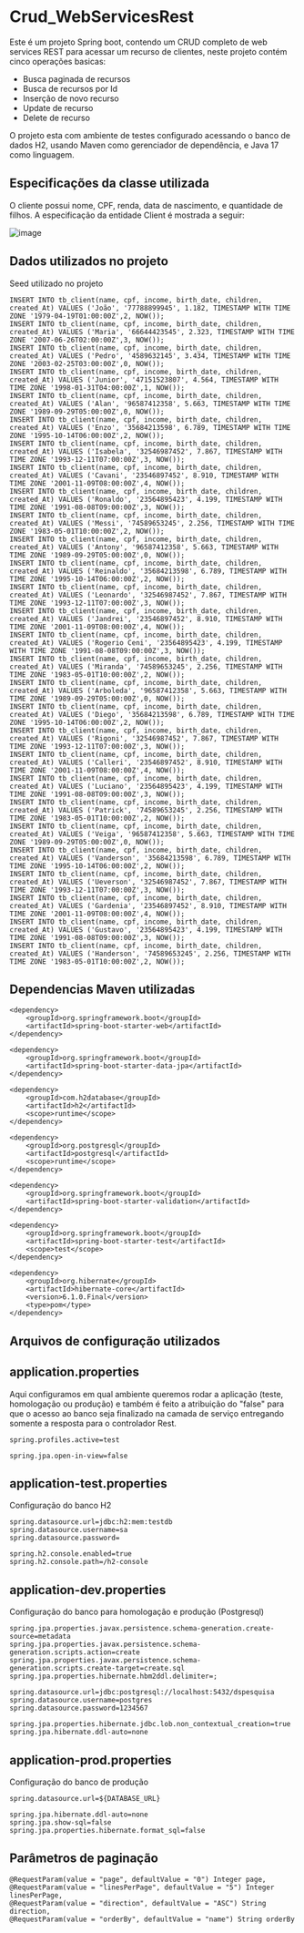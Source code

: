 # Crud_WebServicesRest

Este é um projeto Spring boot, contendo um CRUD completo de web services REST para acessar um recurso de clientes, neste projeto contém cinco operações basicas:

- Busca paginada de recursos
- Busca de recursos por Id
- Inserção de novo recurso
- Update de recurso
- Delete de recurso

O projeto esta com ambiente de testes configurado acessando o banco de dados H2, usando Maven como gerenciador de dependência, e Java 17 como linguagem.

## Especificações da classe utilizada

O cliente possui nome, CPF, renda, data de nascimento, e quantidade de filhos. A especificação da entidade Client é mostrada a seguir:

![image](https://user-images.githubusercontent.com/100853329/173346896-e261750a-65fa-4e98-ab69-71f77495be83.png)

## Dados utilizados no projeto
Seed utilizado no projeto

```
INSERT INTO tb_client(name, cpf, income, birth_date, children, created_At) VALUES ('João', '77788899945', 1.182, TIMESTAMP WITH TIME ZONE '1979-04-19T01:00:00Z',2, NOW());
INSERT INTO tb_client(name, cpf, income, birth_date, children, created_At) VALUES ('Maria', '66644423545', 2.323, TIMESTAMP WITH TIME ZONE '2007-06-26T02:00:00Z',3, NOW());
INSERT INTO tb_client(name, cpf, income, birth_date, children, created_At) VALUES ('Pedro', '4589632145', 3.434, TIMESTAMP WITH TIME ZONE '2003-02-25T03:00:00Z',0, NOW());
INSERT INTO tb_client(name, cpf, income, birth_date, children, created_At) VALUES ('Junior', '47151523807', 4.564, TIMESTAMP WITH TIME ZONE '1998-01-31T04:00:00Z',1, NOW());
INSERT INTO tb_client(name, cpf, income, birth_date, children, created_At) VALUES ('Alan', '96587412358', 5.663, TIMESTAMP WITH TIME ZONE '1989-09-29T05:00:00Z',0, NOW());
INSERT INTO tb_client(name, cpf, income, birth_date, children, created_At) VALUES ('Enzo', '35684213598', 6.789, TIMESTAMP WITH TIME ZONE '1995-10-14T06:00:00Z',2, NOW());
INSERT INTO tb_client(name, cpf, income, birth_date, children, created_At) VALUES ('Isabela', '32546987452', 7.867, TIMESTAMP WITH TIME ZONE '1993-12-11T07:00:00Z',3, NOW());
INSERT INTO tb_client(name, cpf, income, birth_date, children, created_At) VALUES ('Cavani', '23546897452', 8.910, TIMESTAMP WITH TIME ZONE '2001-11-09T08:00:00Z',4, NOW());
INSERT INTO tb_client(name, cpf, income, birth_date, children, created_At) VALUES ('Ronaldo', '23564895423', 4.199, TIMESTAMP WITH TIME ZONE '1991-08-08T09:00:00Z',3, NOW());
INSERT INTO tb_client(name, cpf, income, birth_date, children, created_At) VALUES ('Messi', '74589653245', 2.256, TIMESTAMP WITH TIME ZONE '1983-05-01T10:00:00Z',2, NOW());
INSERT INTO tb_client(name, cpf, income, birth_date, children, created_At) VALUES ('Antony', '96587412358', 5.663, TIMESTAMP WITH TIME ZONE '1989-09-29T05:00:00Z',0, NOW());
INSERT INTO tb_client(name, cpf, income, birth_date, children, created_At) VALUES ('Reinaldo', '35684213598', 6.789, TIMESTAMP WITH TIME ZONE '1995-10-14T06:00:00Z',2, NOW());
INSERT INTO tb_client(name, cpf, income, birth_date, children, created_At) VALUES ('Leonardo', '32546987452', 7.867, TIMESTAMP WITH TIME ZONE '1993-12-11T07:00:00Z',3, NOW());
INSERT INTO tb_client(name, cpf, income, birth_date, children, created_At) VALUES ('Jandrei', '23546897452', 8.910, TIMESTAMP WITH TIME ZONE '2001-11-09T08:00:00Z',4, NOW());
INSERT INTO tb_client(name, cpf, income, birth_date, children, created_At) VALUES ('Rogerio Ceni', '23564895423', 4.199, TIMESTAMP WITH TIME ZONE '1991-08-08T09:00:00Z',3, NOW());
INSERT INTO tb_client(name, cpf, income, birth_date, children, created_At) VALUES ('Miranda', '74589653245', 2.256, TIMESTAMP WITH TIME ZONE '1983-05-01T10:00:00Z',2, NOW());
INSERT INTO tb_client(name, cpf, income, birth_date, children, created_At) VALUES ('Arboleda', '96587412358', 5.663, TIMESTAMP WITH TIME ZONE '1989-09-29T05:00:00Z',0, NOW());
INSERT INTO tb_client(name, cpf, income, birth_date, children, created_At) VALUES ('Diego', '35684213598', 6.789, TIMESTAMP WITH TIME ZONE '1995-10-14T06:00:00Z',2, NOW());
INSERT INTO tb_client(name, cpf, income, birth_date, children, created_At) VALUES ('Rigoni', '32546987452', 7.867, TIMESTAMP WITH TIME ZONE '1993-12-11T07:00:00Z',3, NOW());
INSERT INTO tb_client(name, cpf, income, birth_date, children, created_At) VALUES ('Calleri', '23546897452', 8.910, TIMESTAMP WITH TIME ZONE '2001-11-09T08:00:00Z',4, NOW());
INSERT INTO tb_client(name, cpf, income, birth_date, children, created_At) VALUES ('Luciano', '23564895423', 4.199, TIMESTAMP WITH TIME ZONE '1991-08-08T09:00:00Z',3, NOW());
INSERT INTO tb_client(name, cpf, income, birth_date, children, created_At) VALUES ('Patrick', '74589653245', 2.256, TIMESTAMP WITH TIME ZONE '1983-05-01T10:00:00Z',2, NOW());
INSERT INTO tb_client(name, cpf, income, birth_date, children, created_At) VALUES ('Veiga', '96587412358', 5.663, TIMESTAMP WITH TIME ZONE '1989-09-29T05:00:00Z',0, NOW());
INSERT INTO tb_client(name, cpf, income, birth_date, children, created_At) VALUES ('Vanderson', '35684213598', 6.789, TIMESTAMP WITH TIME ZONE '1995-10-14T06:00:00Z',2, NOW());
INSERT INTO tb_client(name, cpf, income, birth_date, children, created_At) VALUES ('Ueverson', '32546987452', 7.867, TIMESTAMP WITH TIME ZONE '1993-12-11T07:00:00Z',3, NOW());
INSERT INTO tb_client(name, cpf, income, birth_date, children, created_At) VALUES ('Gardenia', '23546897452', 8.910, TIMESTAMP WITH TIME ZONE '2001-11-09T08:00:00Z',4, NOW());
INSERT INTO tb_client(name, cpf, income, birth_date, children, created_At) VALUES ('Gustavo', '23564895423', 4.199, TIMESTAMP WITH TIME ZONE '1991-08-08T09:00:00Z',3, NOW());
INSERT INTO tb_client(name, cpf, income, birth_date, children, created_At) VALUES ('Handerson', '74589653245', 2.256, TIMESTAMP WITH TIME ZONE '1983-05-01T10:00:00Z',2, NOW());
```

## Dependencias Maven utilizadas

```
<dependency>
	<groupId>org.springframework.boot</groupId>
	<artifactId>spring-boot-starter-web</artifactId>
</dependency>

<dependency>
	<groupId>org.springframework.boot</groupId>
	<artifactId>spring-boot-starter-data-jpa</artifactId>
</dependency>

<dependency>
	<groupId>com.h2database</groupId>
	<artifactId>h2</artifactId>
	<scope>runtime</scope>
</dependency>

<dependency>
	<groupId>org.postgresql</groupId>
	<artifactId>postgresql</artifactId>
	<scope>runtime</scope>
</dependency>

<dependency>
	<groupId>org.springframework.boot</groupId>
	<artifactId>spring-boot-starter-validation</artifactId>
</dependency>

<dependency>
	<groupId>org.springframework.boot</groupId>
	<artifactId>spring-boot-starter-test</artifactId>
	<scope>test</scope>
</dependency>

<dependency>
	<groupId>org.hibernate</groupId>
	<artifactId>hibernate-core</artifactId>
	<version>6.1.0.Final</version>
	<type>pom</type>
</dependency>
```
## Arquivos de configuração utilizados
## application.properties
Aqui configuramos em qual ambiente queremos rodar a aplicação (teste, homologação ou produção) e também é feito a atribuição do "false" para que o acesso ao banco seja finalizado na camada de serviço entregando somente a resposta para o controlador Rest.
```
spring.profiles.active=test

spring.jpa.open-in-view=false
```
## application-test.properties
Configuração do banco H2
```
spring.datasource.url=jdbc:h2:mem:testdb
spring.datasource.username=sa
spring.datasource.password=

spring.h2.console.enabled=true
spring.h2.console.path=/h2-console
```
## application-dev.properties
Configuração do banco para homologação e produção (Postgresql)
```
spring.jpa.properties.javax.persistence.schema-generation.create-source=metadata
spring.jpa.properties.javax.persistence.schema-generation.scripts.action=create
spring.jpa.properties.javax.persistence.schema-generation.scripts.create-target=create.sql
spring.jpa.properties.hibernate.hbm2ddl.delimiter=;

spring.datasource.url=jdbc:postgresql://localhost:5432/dspesquisa
spring.datasource.username=postgres
spring.datasource.password=1234567

spring.jpa.properties.hibernate.jdbc.lob.non_contextual_creation=true
spring.jpa.hibernate.ddl-auto=none
```
## application-prod.properties
Configuração do banco de produção

```
spring.datasource.url=${DATABASE_URL}

spring.jpa.hibernate.ddl-auto=none
spring.jpa.show-sql=false
spring.jpa.properties.hibernate.format_sql=false
```
## Parâmetros de paginação
```
@RequestParam(value = "page", defaultValue = "0") Integer page,
@RequestParam(value = "linesPerPage", defaultValue = "5") Integer linesPerPage,
@RequestParam(value = "direction", defaultValue = "ASC") String direction,
@RequestParam(value = "orderBy", defaultValue = "name") String orderBy
```
